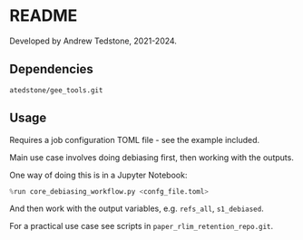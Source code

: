 # README

Developed by Andrew Tedstone, 2021-2024.

## Dependencies

`atedstone/gee_tools.git`

## Usage

Requires a job configuration TOML file - see the example included.

Main use case involves doing debiasing first, then working with the outputs.

One way of doing this is in a Jupyter Notebook:

```python
%run core_debiasing_workflow.py <confg_file.toml>
```

And then work with the output variables, e.g. `refs_all`, `s1_debiased`.

For a practical use case see scripts in `paper_rlim_retention_repo.git`.